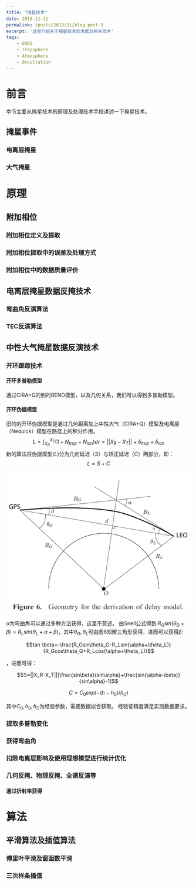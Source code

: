 ```yaml
---
title: "掩星技术"
date: 2019-11-11
permalink: /posts/2019/11/blog-post-9
excerpt: '这里介绍关于掩星技术的发展及相关技术'
tags:
    - GNSS
    - Tropsphere
    - Atmosphere
    - Occultation
---
```


前言
===
夲节主要从掩星技术的原理及处理技术手段讲述一下掩星技术。

## 掩星事件

### 电离层掩星

### 大气掩星

原理
===


## 附加相位

### 附加相位定义及提取

### 附加相位提取中的误差及处理方式

### 附加相位中的数据质量评价

## 电离层掩星数据反掩技术

### 弯曲角反演算法

### TEC反演算法

## 中性大气掩星数据反演技术

### 开环跟踪技术
#### 开环多普勒模型

通过CIRA+Q的到的BEND模型，以及几何关系，我们可以得到多普勒模型。

#### 开环伪据模型

旧的的开环伪据模型是通过几何距离加上中性大气（CIRA+Q）模型及电离层（Nequick）模型在路径上的积分作用。
$$L=\int_{X_R}^{X_T}(1+N_{trop}+N_{ion})dr=||X_R-X_T||+\delta_{trop}+\delta_{ion}$$
新的算法将伪据模型($L$)分为几何延迟（$S$）与矫正延迟（$C$）两部分，即：
$$L=S+C$$

![图6低轨卫星掩星示意图](/images/lor.png )

$\alpha$为弯曲角可以通过多种方法获得，这里不赘述。
由Sneil公式得到:$R_Gsin(\theta_G+\beta)=R_Lsin(\theta_L+\alpha+\beta)$，其中$\theta_G,\theta_L$可由图6知解三角形获得，进而可以获得$\beta$:

$$tan \beta=-\frac{R_Gsin\theta_G-R_Lsin(\alpha+\theta_L)}{R_Gcos\theta_G+R_Lcos(\alpha+\theta_L)}$$

，进而可得：

$$S=||X_R-X_T||[\frac{sin\beta}{sin\alpha}+\frac{sin(\alpha-\beta)}{sin\alpha}-1]$$

$$C=C_0 exp(-(h-h_0)/h_C)$$

其中$C_0,h_0,h_C$为经验参数，需要数据拟合获取。
经验证精度满足实测数据要求。
### 提取多普勒变化

### 获得弯曲角

### 扣除电离层影响及使用理想模型进行统计优化

### 几何反掩、物理反掩、全谱反演等

#### 通过折射率获得

算法
===

## 平滑算法及插值算法 

### 傅里叶平滑及窗函数平滑

### 三次样条插值

## 